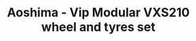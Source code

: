 ---
layout: product
title: "Aoshima - Vip Modular VXS210 wheel and tyres set"
price: "TBA" 
desc: "N/A"
img_path: "/assets/img/AO09093.jpg"
brand: "N/A"
available: false
special_offer: false
new: false
soon: false
cat: "010000"
subcat: "013700"
subsubcat: "0N/A"
sifra: "AO09093"
popular: false
---